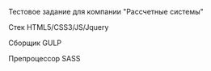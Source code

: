 Тестовое задание для компании "Рассчетные системы"

Стек HTML5/CSS3/JS/Jquery

Сборщик GULP

Препроцессор SASS 
